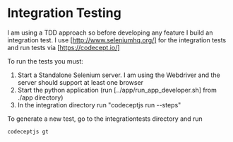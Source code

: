 # Integration Testing

I am using a TDD approach so before developing any feature I build an integration test. I use [http://www.seleniumhq.org/] for the integration tests and run tests via [https://codecept.io/]

To run the tests you must:
1. Start a Standalone Selenium server. I am using the Webdriver and the server should support at least one browser
2. Start the python application (run [../app/run_app_developer.sh] from ./app directory)
3. In the integration directory run "codeceptjs run --steps"

To generate a new test, go to the integrationtests directory and run
````
codeceptjs gt
````


